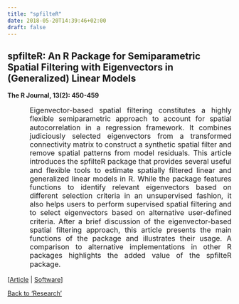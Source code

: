 ```yaml
---
title: "spfilteR"
date: 2018-05-20T14:39:46+02:00
draft: false
---
```


## spfilteR: An R Package for Semiparametric Spatial Filtering with Eigenvectors in (Generalized) Linear Models
<b>The R Journal, 13(2): 450-459</b>
<div style="margin-left: 50px;"><font size=3><p style="line-height: 1.2;" align="justify" class="hyphens">Eigenvector-based spatial filtering constitutes a highly flexible semiparametric approach to account for spatial autocorrelation in a regression framework. It combines judiciously selected eigenvectors from a transformed connectivity matrix to construct a synthetic spatial filter and remove spatial patterns from model residuals. This article introduces the spfilteR package that provides several useful and flexible tools to estimate spatially filtered linear and generalized linear models in R. While the package features functions to identify relevant eigenvectors based on different selection criteria in an unsupervised fashion, it also helps users to perform supervised spatial filtering and to select eigenvectors based on alternative user-defined criteria. After a brief discussion of the eigenvector-based spatial filtering approach, this article presents the main functions of the package and illustrates their usage. A comparison to alternative implementations in other R packages highlights the added value of the spfilteR package.</p></font></div>

[<a href="https://doi.org/10.32614/RJ-2021-085" target="_blank">Article</a> | <a href="/software">Software</a>]

<a href="/research">Back to &lsquo;Research&rsquo;</a>
